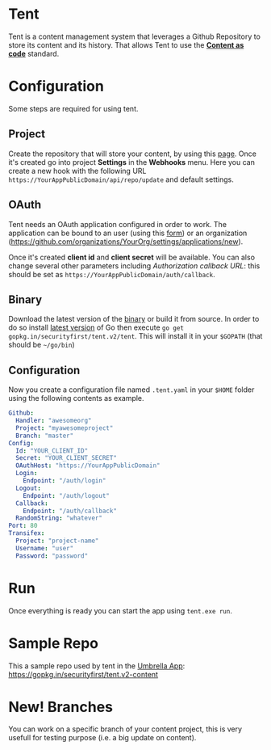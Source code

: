 # Tent

Tent is a content management system that leverages a Github Repository to store its content and its history.
That allows Tent to use the [**Content as code**](https://github.com/iilab/contentascode) standard.

# Configuration

Some steps are required for using tent.

## Project

Create the repository that will store your content, by using this [page](https://github.com/new). 
Once it's created go into project **Settings** in the **Webhooks** menu.
Here you can create a new hook with the following URL 
`https://YourAppPublicDomain/api/repo/update` and default settings.

## OAuth

Tent needs an OAuth application configured in order to work. 
The application can be bound to an user (using this [form](https://github.com/settings/applications/new))
or an organization (https://github.com/organizations/YourOrg/settings/applications/new).

Once it's created **client id** and **client secret** will be available. 
You can also change several other parameters including *Authorization callback URL*:
this should be set as `https://YourAppPublicDomain/auth/callback`.

## Binary

Download the latest version of the [binary](https://gopkg.in/securityfirst/tent.v2/releases/latest) or build it from source.
In order to do so install [latest version](https://golang.org/dl/) of Go 
then execute `go get gopkg.in/securityfirst/tent.v2/tent`.
This will install it in your `$GOPATH` (that should be `~/go/bin`)

## Configuration

Now you create a configuration file named `.tent.yaml` in your `$HOME` folder using the following contents as example.

```yaml
Github:
  Handler: "awesomeorg"
  Project: "myawesomeproject"
  Branch: "master"
Config:
  Id: "YOUR_CLIENT_ID"
  Secret: "YOUR_CLIENT_SECRET"
  OAuthHost: "https://YourAppPublicDomain"
  Login:
    Endpoint: "/auth/login"
  Logout:
    Endpoint: "/auth/logout"
  Callback:
    Endpoint: "/auth/callback"
  RandomString: "whatever"
Port: 80
Transifex:
  Project: "project-name"
  Username: "user"
  Password: "password"
```

# Run

Once everything is ready you can start the app using `tent.exe run`.

# Sample Repo

This a sample repo used by tent in the [Umbrella App](https://play.google.com/store/apps/details?id=org.secfirst.umbrella): https://gopkg.in/securityfirst/tent.v2-content

# New! Branches

You can work on a specific branch of your content project, this is very usefull for testing purpose (i.e. a big update on content).
